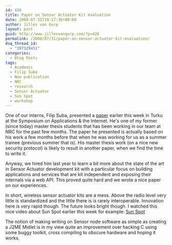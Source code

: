 ```yaml
---
id: 426
title: Paper on Sensor Actuator Kit evaluation
date: 2008-07-31T19:17:36+00:00
author: Jilles van Gurp
layout: post
guid: http://www.jillesvangurp.com/?p=426
permalink: /2008/07/31/paper-on-sensor-actuator-kit-evaluation/
dsq_thread_id:
  - "397329451"
categories:
  - Blog Posts
tags:
  - Academic
  - Filip Suba
  - New publication
  - NRC
  - research
  - Sensor Actuator
  - Sun Spot
  - workshop
---
```

One of our interns, Filip Suba, presented a [paper](https://www.jillesvangurp.com/static/filipsuba-sensors.pdf) earlier this week in Turku at the Symposium on Applications & the Internet. He's one of my former (since today) master thesis students that has been working in our team at NRC for the past few months. The paper he presented is actually based on his work a few months before that when he was working for us as a summer trainee (previous summer that is). His master thesis work (on a nice new security protocol) is likely to result in another paper, when we find the time to write it.

Anyway, we hired him last year to learn a bit more about the state of the art in Sensor Actuator development kit with a particular focus on building applications and services that are kit independent and exposing their internals via a web API. This proved quite hard and we wrote a nice paper on our experiences.

In short, wireless sensor actuator kits are a mess. Above the radio level very little is standardized and the little there is is rarely interoperable. Innovation here is very rapid though. The future looks bright though. I watched this nice video about Sun Spot earlier this week for example:
[Sun Spot](http://www.youtube.com/v/fGSObzubTfY&hl=en&fs=1)

The notion of making writing on Sensor node software as simple as creating a J2ME Midlet is in my view quite an improvement over hacking C using some buggy toolkit, cross compiling to obscure hardware and hoping it works.